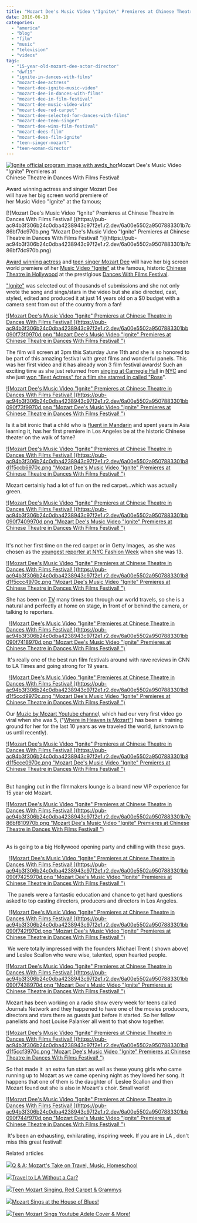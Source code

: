 ```yaml
---
title: "Mozart Dee's Music Video \"Ignite\" Premieres at Chinese Theatre in Dances With Films Festival!"
date: 2016-06-10
categories: 
  - "america"
  - "blog"
  - "film"
  - "music"
  - "television"
  - "videos"
tags: 
  - "15-year-old-mozart-dee-actor-director"
  - "dwf19"
  - "ignite-in-dances-with-films"
  - "mozart-dee-actress"
  - "mozart-dee-ignite-music-video"
  - "mozart-dee-in-dances-with-films"
  - "mozart-dee-in-film-festival"
  - "mozart-dee-music-video-wins"
  - "mozart-dee-red-carpet"
  - "mozart-dee-selected-for-dances-with-films"
  - "mozart-dee-teen-singer"
  - "mozart-dee-wins-film-festival"
  - "mozart-dees-film"
  - "mozart-dees-film-ignite"
  - "teen-singer-mozart"
  - "teen-woman-director"
---
```


[![Ignite official program image with awds_hor](https://pub-ac94b3f306b24c0dba4238943c97f2e1.r2.dev/6a00e5502a9507883301b8d1f541c0970c.jpg "Ignite official program image with awds_hor")](https://pub-ac94b3f306b24c0dba4238943c97f2e1.r2.dev/6a00e5502a9507883301b8d1f541c0970c.jpg)Mozart Dee's Music Video "Ignite" Premieres at  
Chinese Theatre in Dances With Films Festival!   
  
Award winning actress and singer Mozart Dee  
will have her big screen world premiere of  
her Music Video "Ignite" at the famous;

<!--more--> [![Mozart Dee's Music Video "Ignite" Premieres at Chinese Theatre in Dances With Films Festival! ](https://pub-ac94b3f306b24c0dba4238943c97f2e1.r2.dev/6a00e5502a9507883301b7c86bf7dc970b.png "Mozart Dee's Music Video "Ignite" Premieres at Chinese Theatre in Dances With Films Festival! ")](https://pub-ac94b3f306b24c0dba4238943c97f2e1.r2.dev/6a00e5502a9507883301b7c86bf7dc970b.png)  
  
[Award winning actress](http://soultravelers3new.local/2016/04/mozart-wins-best-actress-award-.html "Mozart Dee Best Actress winner") and [teen singer Mozart Dee](http://soultravelers3new.local/2015/02/teen-mozart-singing-red-carpet-grammys.html "teen actress and singer Mozart Dee") will have her big screen world premiere of her [Music Video "Ignite"](https://www.youtube.com/watch?v=cvKNVLRpWqo "Mozart's song & music video \"Ignite\"") at the famous, historic [Chinese Theatre in Hollywood](http://www.tclchinesetheatres.com "Chinese Theatre jn Hollywood") at the prestigious [Dances With Films Festival](https://danceswithfilms.com "dances with films").  
  
["Ignite"](https://danceswithfilms.com/mozart-ignite/ "\"Ignite\" by Mozart Dee at Dances with Films") was selected out of thousands of submissions and she not only wrote the song and sings/stars in the video but she also directed, cast, styled, edited and produced it at just 14 years old on a $0 budget with a camera sent from out of the country from a fan!   
  
[![Mozart Dee's Music Video "Ignite" Premieres at Chinese Theatre in Dances With Films Festival! ](https://pub-ac94b3f306b24c0dba4238943c97f2e1.r2.dev/6a00e5502a9507883301bb090f73f0970d.png "Mozart Dee's Music Video "Ignite" Premieres at Chinese Theatre in Dances With Films Festival! ")](https://pub-ac94b3f306b24c0dba4238943c97f2e1.r2.dev/6a00e5502a9507883301bb090f73f0970d.png)  
  
The film will screen at 3pm this Saturday June 11th and she is so honored to be part of this amazing festival with great films and wonderful panels. This was her first video and it has already won 3 film festival awards! Such an exciting time as she just returned from [singing at Carnegie Hall](http://soultravelers3new.local/2016/05/15-year-old-mozart-sings-at-carnegie-hall-.html#more "Teen Mozart Dee sings at Carnegie Hall") in [NYC](http://soultravelers3new.local/2016/05/new-york-city-travel-for-teens-.html#more "NYC travel tips for teens") and she just [won "Best Actress" for a film she starred in called "Rose](https://www.youtube.com/watch?v=uLdTaptOifE "Mozart Dee wins Best Actress for film she stars in called Rose")".   
  
[![Mozart Dee's Music Video "Ignite" Premieres at Chinese Theatre in Dances With Films Festival! ](https://pub-ac94b3f306b24c0dba4238943c97f2e1.r2.dev/6a00e5502a9507883301bb090f73f9970d.png "Mozart Dee's Music Video "Ignite" Premieres at Chinese Theatre in Dances With Films Festival! ")](https://pub-ac94b3f306b24c0dba4238943c97f2e1.r2.dev/6a00e5502a9507883301bb090f73f9970d.png)  
  
Is it a bit ironic that a child who is [fluent in Mandarin](http://soultravelers3new.local/2013/06/fluent-mandarin.html "Fluent in mandarin") and spent years in Asia learning it, has her first premiere in Los Angeles be at the historic Chinese theater on the walk of fame?   
  
  
[![Mozart Dee's Music Video "Ignite" Premieres at Chinese Theatre in Dances With Films Festival! ](https://pub-ac94b3f306b24c0dba4238943c97f2e1.r2.dev/6a00e5502a9507883301b8d1f5ccb6970c.png "Mozart Dee's Music Video "Ignite" Premieres at Chinese Theatre in Dances With Films Festival! ")](https://pub-ac94b3f306b24c0dba4238943c97f2e1.r2.dev/6a00e5502a9507883301b8d1f5ccb6970c.png)  
  

Mozart certainly had a lot of fun on the red carpet...which was actually green.  
  
[![Mozart Dee's Music Video "Ignite" Premieres at Chinese Theatre in Dances With Films Festival! ](https://pub-ac94b3f306b24c0dba4238943c97f2e1.r2.dev/6a00e5502a9507883301bb090f7409970d.png "Mozart Dee's Music Video "Ignite" Premieres at Chinese Theatre in Dances With Films Festival! ")](https://pub-ac94b3f306b24c0dba4238943c97f2e1.r2.dev/6a00e5502a9507883301bb090f7409970d.png)  
 

It's not her first time on the red carpet or in Getty Images,  as she was chosen as the [youngest reporter at NYC Fashion Week](http://soultravelers3new.local/2014/09/mozarts-adventures-during-new-york-fashion-week.html "Mozart Dee at NY fashion week as youngest reporter at 13") when she was 13.   
  
  
[![Mozart Dee's Music Video "Ignite" Premieres at Chinese Theatre in Dances With Films Festival! ](https://pub-ac94b3f306b24c0dba4238943c97f2e1.r2.dev/6a00e5502a9507883301b8d1f5ccc4970c.png "Mozart Dee's Music Video "Ignite" Premieres at Chinese Theatre in Dances With Films Festival! ")](https://pub-ac94b3f306b24c0dba4238943c97f2e1.r2.dev/6a00e5502a9507883301b8d1f5ccc4970c.png)  
  
She has been on [TV](http://soultravelers3new.local/2013/06/how-to-get-on-tv.html "how to get on TV") many times too through our world travels, so she is a natural and perfectly at home on stage, in front of or behind the camera, or talking to reporters.   
  

  [![Mozart Dee's Music Video "Ignite" Premieres at Chinese Theatre in Dances With Films Festival! ](https://pub-ac94b3f306b24c0dba4238943c97f2e1.r2.dev/6a00e5502a9507883301bb090f7418970d.png "Mozart Dee's Music Video "Ignite" Premieres at Chinese Theatre in Dances With Films Festival! ")](https://pub-ac94b3f306b24c0dba4238943c97f2e1.r2.dev/6a00e5502a9507883301bb090f7418970d.png)

 It's really one of the best run film festivals around with rave reviews in CNN to LA Times and going strong for 19 years. 

  [![Mozart Dee's Music Video "Ignite" Premieres at Chinese Theatre in Dances With Films Festival! ](https://pub-ac94b3f306b24c0dba4238943c97f2e1.r2.dev/6a00e5502a9507883301b8d1f5ccd9970c.png "Mozart Dee's Music Video "Ignite" Premieres at Chinese Theatre in Dances With Films Festival! ")](https://pub-ac94b3f306b24c0dba4238943c97f2e1.r2.dev/6a00e5502a9507883301b8d1f5ccd9970c.png)

Our [Muzic by Mozart Youtube channe](https://www.youtube.com/channel/UCcMwuQFsEJfOct29ZTa0v8w "Muzic by Mozart Youtube channel")l, which had our very first video go viral when she was 5, ("[Where in Heaven is Mozart"](https://www.youtube.com/watch?v=wn9rDTZj-m4 "where in Heaven is Mozart viral video")) has been a  training ground for her for the last 10 years as we traveled the world, (unknown to us until recently).

[![Mozart Dee's Music Video "Ignite" Premieres at Chinese Theatre in Dances With Films Festival! ](https://pub-ac94b3f306b24c0dba4238943c97f2e1.r2.dev/6a00e5502a9507883301b8d1f5cce0970c.png "Mozart Dee's Music Video "Ignite" Premieres at Chinese Theatre in Dances With Films Festival! ")](https://pub-ac94b3f306b24c0dba4238943c97f2e1.r2.dev/6a00e5502a9507883301b8d1f5cce0970c.png)  
 

But hanging out in the filmmakers lounge is a brand new VIP experience for 15 year old Mozart.

[![Mozart Dee's Music Video "Ignite" Premieres at Chinese Theatre in Dances With Films Festival! ](https://pub-ac94b3f306b24c0dba4238943c97f2e1.r2.dev/6a00e5502a9507883301b7c86bf810970b.png "Mozart Dee's Music Video "Ignite" Premieres at Chinese Theatre in Dances With Films Festival! ")](https://pub-ac94b3f306b24c0dba4238943c97f2e1.r2.dev/6a00e5502a9507883301b7c86bf810970b.png)  
 

As is going to a big Hollywood opening party and chilling with these guys. 

  [![Mozart Dee's Music Video "Ignite" Premieres at Chinese Theatre in Dances With Films Festival! ](https://pub-ac94b3f306b24c0dba4238943c97f2e1.r2.dev/6a00e5502a9507883301bb090f7425970d.png "Mozart Dee's Music Video "Ignite" Premieres at Chinese Theatre in Dances With Films Festival! ")](https://pub-ac94b3f306b24c0dba4238943c97f2e1.r2.dev/6a00e5502a9507883301bb090f7425970d.png)

 The panels were a fantastic education and chance to get hard questions asked to top casting directors, producers and directors in Los Angeles. 

  [![Mozart Dee's Music Video "Ignite" Premieres at Chinese Theatre in Dances With Films Festival! ](https://pub-ac94b3f306b24c0dba4238943c97f2e1.r2.dev/6a00e5502a9507883301bb090f742f970d.png "Mozart Dee's Music Video "Ignite" Premieres at Chinese Theatre in Dances With Films Festival! ")](https://pub-ac94b3f306b24c0dba4238943c97f2e1.r2.dev/6a00e5502a9507883301bb090f742f970d.png)

 We were totally impressed with the founders Michael Trent ( shown above) and Leslee Scallon who were wise, talented, open hearted people.   
  
[![Mozart Dee's Music Video "Ignite" Premieres at Chinese Theatre in Dances With Films Festival! ](https://pub-ac94b3f306b24c0dba4238943c97f2e1.r2.dev/6a00e5502a9507883301bb090f7438970d.png "Mozart Dee's Music Video "Ignite" Premieres at Chinese Theatre in Dances With Films Festival! ")](https://pub-ac94b3f306b24c0dba4238943c97f2e1.r2.dev/6a00e5502a9507883301bb090f7438970d.png)  
  
Mozart has been working on a radio show every week for teens called Journals Network and they happened to have one of the movies producers, directors and stars there as guests just before it started. So her fellow panelists and host Louise Palanker all went to that show together.   
  
  
[![Mozart Dee's Music Video "Ignite" Premieres at Chinese Theatre in Dances With Films Festival! ](https://pub-ac94b3f306b24c0dba4238943c97f2e1.r2.dev/6a00e5502a9507883301b8d1f5ccf3970c.png "Mozart Dee's Music Video "Ignite" Premieres at Chinese Theatre in Dances With Films Festival! ")](https://pub-ac94b3f306b24c0dba4238943c97f2e1.r2.dev/6a00e5502a9507883301b8d1f5ccf3970c.png)  
  
So that made it  an extra fun start as well as these young girls who came running up to Mozart as we came opening night as they loved her song. It happens that one of them is the daughter of  Leslee Scallon and then Mozart found out she is also in Mozart's choir. Small world!  
  
[![Mozart Dee's Music Video "Ignite" Premieres at Chinese Theatre in Dances With Films Festival! ](https://pub-ac94b3f306b24c0dba4238943c97f2e1.r2.dev/6a00e5502a9507883301bb090f744f970d.png "Mozart Dee's Music Video "Ignite" Premieres at Chinese Theatre in Dances With Films Festival! ")](https://pub-ac94b3f306b24c0dba4238943c97f2e1.r2.dev/6a00e5502a9507883301bb090f744f970d.png)  
  
 It's been an exhausting, exhilarating, inspiring week. If you are in LA , don't miss this great festival!  
  
  

Related articles

[![](http://i.zemanta.com/321612472_80_80.jpg)](http://soultravelers3new.local/2015/01/-q-a-mozarts-take-on-travel-music-homeschool.html)[Q & A: Mozart's Take on Travel, Music, Homeschool](http://soultravelers3new.local/2015/01/-q-a-mozarts-take-on-travel-music-homeschool.html)

[![](http://i.zemanta.com/355703992_80_80.jpg)](http://soultravelers3new.local/2015/08/travel-to-la-without-a-car-.html)[Travel to LA Without a Car?](http://soultravelers3new.local/2015/08/travel-to-la-without-a-car-.html)

[![](http://i.zemanta.com/327460941_80_80.jpg)](http://soultravelers3new.local/2015/02/teen-mozart-singing-red-carpet-grammys.html)[Teen Mozart Singing, Red Carpet & Grammys](http://soultravelers3new.local/2015/02/teen-mozart-singing-red-carpet-grammys.html)

[![](http://i.zemanta.com/304060513_80_80.jpg)](http://soultravelers3new.local/2014/10/mozart-sings-at-the-house-of-blues.html)[Mozart Sings at the House of Blues!](http://soultravelers3new.local/2014/10/mozart-sings-at-the-house-of-blues.html)

[![](http://i.zemanta.com/299756667_80_80.jpg)](http://soultravelers3new.local/2014/09/teen-mozart-sings-youtube-adele-cover-more.html)[Teen Mozart Sings Youtube Adele Cover & More!](http://soultravelers3new.local/2014/09/teen-mozart-sings-youtube-adele-cover-more.html)
